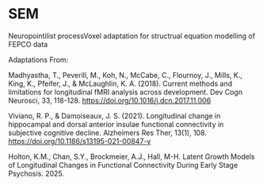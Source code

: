 # SEM
Neuropointilist processVoxel adaptation for structrual equation modelling of FEPCO data

Adaptations From:

Madhyastha, T., Peverill, M., Koh, N., McCabe, C., Flournoy, J., Mills, K., King, K., Pfeifer, J., & McLaughlin, K. A. (2018). Current methods and limitations for longitudinal fMRI analysis across development. Dev Cogn Neurosci, 33, 118-128. https://doi.org/10.1016/j.dcn.2017.11.006 

Viviano, R. P., & Damoiseaux, J. S. (2021). Longitudinal change in hippocampal and dorsal anterior insulae functional connectivity in subjective cognitive decline. Alzheimers Res Ther, 13(1), 108. https://doi.org/10.1186/s13195-021-00847-y 

Holton, K.M., Chan, S.Y., Brockmeier, A.J., Hall, M-H. Latent Growth Models of Longitudinal Changes in Functional Connectivity During Early Stage Psychosis. 2025.

